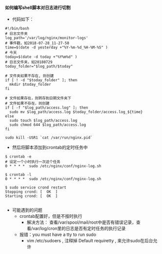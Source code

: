 #### 如何编写shell脚本对日志进行切割
* 代码如下：
```
#!/bin/bash
# 日志文件夹
log_path='/var/log/nginx/monitor-logs' 
# 事件戳，如2018-07-28_11-27-58
time=$(date -d yesterday +"%Y-%m-%d_%H-%M-%S" )  
# 今天
today=$(date -d today +"%Y%m%d" ) 
# 日志文件夹，如20180729
today_folder="$log_path/$today"

# 文件夹如果不存在, 则创建
if [ ! -d "$today_folder" ]; then
  mkdir $today_folder
fi

# 文件如果存在，则转存到日期文件夹下
# 文件如果不存在，则创建
if [ -f "$log_path/access.log" ]; then
  sudo mv $log_path/access.log $today_folder/access.log_${time}
else
  sudo touch $log_path/access.log
  sudo chmod 644 $log_path/access.log
fi

sudo kill -USR1 `cat /var/run/nginx.pid` 

```
* 然后将脚本添加到crontab的定时任务中
```
$ crontab -e 
# 设定一个小时执行一次这个任务
0 * * * *  sudo /etc/nginx/conf/nginx-log.sh

$ crontab -l
0 * * * *  sudo /etc/nginx/conf/nginx-log.sh

$ sudo service crond restart
Stopping crond: [  OK  ]
Starting crond: [  OK  ]


```

* 可能遇到的问题<br/>
    * crontab配置好，但是不按时执行
        * 解决方法： 查看/var/spool/mail/root中是否有错误记录，查看/var/log/cron里的日志是否有定时任务的执行记录
    * 报错：you must have a tty to run sudo
        * vim /etc/sudoers , 注释掉 Default requiretty , 来允许sudo在后台允许

